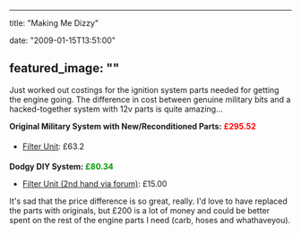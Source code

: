 
---
title: "Making Me Dizzy"

date: "2009-01-15T13:51:00"

featured_image: ""
---


<span style="font-size:100%;">Just worked out costings for the ignition system parts needed for getting the engine going.  The difference in cost between genuine military bits and a hacked-together system with 12v parts is quite amazing...  </span>

<span style="font-weight: bold;">Original Military System with New/Reconditioned Parts:</span> <span style="font-weight: bold; color: rgb(255, 0, 0);">£295.52</span><span style="font-size:100%;"><span style="font-weight: bold;">
</span></span><ul><li><span style="font-size:100%;"><a href="http://www.lrseries.com/shop/product/listing/14648/4232/2/552605-FFR-24V-COIL-FILTER-UNIT.html">Filter Unit</a>:    </span><span style="line-height: 27px;font-size:100%;" >£63.2</span></li></ul><span style="font-size:100%;"><span style="font-weight: bold;">Dodgy DIY System:</span> <span style="font-weight: bold; color: rgb(0, 153, 0);">£80.34</span>
</span><ul><li><span style="font-size:100%;"><a href="http://forum.landrovernet.com/showthread.php?t=143725">Filter Unit (2nd hand via forum)</a>: £15.00</span></li></ul><span style="font-size:100%;">It's sad that the price difference is so great, really.  I'd love to have replaced the parts with originals, but £200 is a lot of money and could be better spent on the rest of the engine parts I need (carb, hoses and whathaveyou).
</span>
